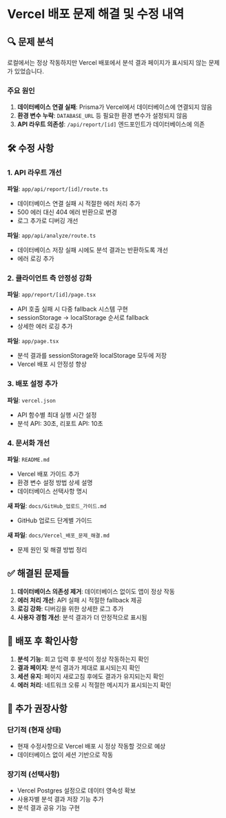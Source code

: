 # Vercel 배포 문제 해결 및 수정 내역

## 🔍 문제 분석
로컬에서는 정상 작동하지만 Vercel 배포에서 분석 결과 페이지가 표시되지 않는 문제가 있었습니다.

### 주요 원인
1. **데이터베이스 연결 실패**: Prisma가 Vercel에서 데이터베이스에 연결되지 않음
2. **환경 변수 누락**: `DATABASE_URL` 등 필요한 환경 변수가 설정되지 않음
3. **API 라우트 의존성**: `/api/report/[id]` 엔드포인트가 데이터베이스에 의존

## 🛠️ 수정 사항

### 1. API 라우트 개선
**파일**: `app/api/report/[id]/route.ts`
- 데이터베이스 연결 실패 시 적절한 에러 처리 추가
- 500 에러 대신 404 에러 반환으로 변경
- 로그 추가로 디버깅 개선

**파일**: `app/api/analyze/route.ts`
- 데이터베이스 저장 실패 시에도 분석 결과는 반환하도록 개선
- 에러 로깅 추가

### 2. 클라이언트 측 안정성 강화
**파일**: `app/report/[id]/page.tsx`
- API 호출 실패 시 다중 fallback 시스템 구현
- sessionStorage → localStorage 순서로 fallback
- 상세한 에러 로깅 추가

**파일**: `app/page.tsx`
- 분석 결과를 sessionStorage와 localStorage 모두에 저장
- Vercel 배포 시 안정성 향상

### 3. 배포 설정 추가
**파일**: `vercel.json`
- API 함수별 최대 실행 시간 설정
- 분석 API: 30초, 리포트 API: 10초

### 4. 문서화 개선
**파일**: `README.md`
- Vercel 배포 가이드 추가
- 환경 변수 설정 방법 상세 설명
- 데이터베이스 선택사항 명시

**새 파일**: `docs/GitHub_업로드_가이드.md`
- GitHub 업로드 단계별 가이드

**새 파일**: `docs/Vercel_배포_문제_해결.md`
- 문제 원인 및 해결 방법 정리

## ✅ 해결된 문제들

1. **데이터베이스 의존성 제거**: 데이터베이스 없이도 앱이 정상 작동
2. **에러 처리 개선**: API 실패 시 적절한 fallback 제공
3. **로깅 강화**: 디버깅을 위한 상세한 로그 추가
4. **사용자 경험 개선**: 분석 결과가 더 안정적으로 표시됨

## 🚀 배포 후 확인사항

1. **분석 기능**: 회고 입력 후 분석이 정상 작동하는지 확인
2. **결과 페이지**: 분석 결과가 제대로 표시되는지 확인
3. **세션 유지**: 페이지 새로고침 후에도 결과가 유지되는지 확인
4. **에러 처리**: 네트워크 오류 시 적절한 메시지가 표시되는지 확인

## 📝 추가 권장사항

### 단기적 (현재 상태)
- 현재 수정사항으로 Vercel 배포 시 정상 작동할 것으로 예상
- 데이터베이스 없이 세션 기반으로 작동

### 장기적 (선택사항)
- Vercel Postgres 설정으로 데이터 영속성 확보
- 사용자별 분석 결과 저장 기능 추가
- 분석 결과 공유 기능 구현
